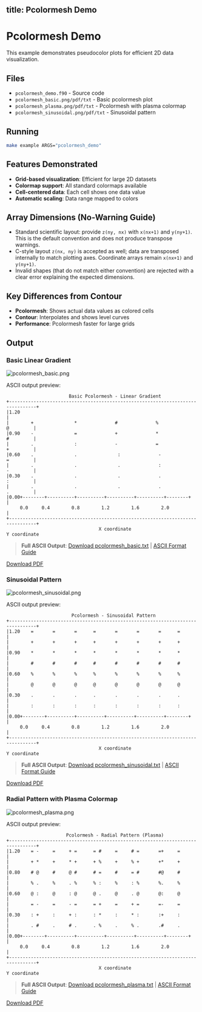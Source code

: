 title: Pcolormesh Demo
---

# Pcolormesh Demo

This example demonstrates pseudocolor plots for efficient 2D data visualization.

## Files

- `pcolormesh_demo.f90` - Source code
- `pcolormesh_basic.png/pdf/txt` - Basic pcolormesh plot
- `pcolormesh_plasma.png/pdf/txt` - Pcolormesh with plasma colormap
- `pcolormesh_sinusoidal.png/pdf/txt` - Sinusoidal pattern

## Running

```bash
make example ARGS="pcolormesh_demo"
```

## Features Demonstrated

- **Grid-based visualization**: Efficient for large 2D datasets
- **Colormap support**: All standard colormaps available
- **Cell-centered data**: Each cell shows one data value
- **Automatic scaling**: Data range mapped to colors

## Array Dimensions (No-Warning Guide)

- Standard scientific layout: provide `z(ny, nx)` with `x(nx+1)` and `y(ny+1)`.
  This is the default convention and does not produce transpose warnings.
- C-style layout `z(nx, ny)` is accepted as well; data are transposed internally
  to match plotting axes. Coordinate arrays remain `x(nx+1)` and `y(ny+1)`.
- Invalid shapes (that do not match either convention) are rejected with a clear
  error explaining the expected dimensions.

## Key Differences from Contour

- **Pcolormesh**: Shows actual data values as colored cells
- **Contour**: Interpolates and shows level curves
- **Performance**: Pcolormesh faster for large grids

## Output

### Basic Linear Gradient

![pcolormesh_basic.png](../../media/examples/pcolormesh_demo/pcolormesh_basic.png)

ASCII output preview:
```
                       Basic Pcolormesh - Linear Gradient
+--------------------------------------------------------------------------------+
|1.20                                                                            |
|        +               *              #              %               @         |
|0.90    -               =              +              *               #         |
|        .               :              -              =               +         |
|0.60    .               .               :              -               =         |
|        .               .               .              :               -         |
|0.30    .               .               .              .               :         |
|        .               .               .              .               .         |
|0.00+--------+----------+----------+----------+----------+--------+            |
     0.0     0.4        0.8        1.2        1.6        2.0                   |
+--------------------------------------------------------------------------------+
                                  X coordinate
Y coordinate
```

> **Full ASCII Output**: [Download pcolormesh_basic.txt](../../media/examples/pcolormesh_demo/pcolormesh_basic.txt) | [ASCII Format Guide](../ascii_output_format.md)

[Download PDF](../../media/examples/pcolormesh_demo/pcolormesh_basic.pdf)

### Sinusoidal Pattern

![pcolormesh_sinusoidal.png](../../media/examples/pcolormesh_demo/pcolormesh_sinusoidal.png)

ASCII output preview:
```
                        Pcolormesh - Sinusoidal Pattern
+--------------------------------------------------------------------------------+
|1.20    =       =       =      =       =       =       =      =                |
|        +       +       +      +       +       +       +      +                |
|0.90    *       *       *      *       *       *       *      *                |
|        #       #       #      #       #       #       #      #                |
|0.60    %       %       %      %       %       %       %      %                |
|        @       @       @      @       @       @       @      @                |
|0.30    .       .       .      .       .       .       .      .                |
|        :       :       :      :       :       :       :      :                |
|0.00+--------+----------+----------+----------+----------+--------+            |
     0.0     0.4        0.8        1.2        1.6        2.0                   |
+--------------------------------------------------------------------------------+
                                  X coordinate
Y coordinate
```

> **Full ASCII Output**: [Download pcolormesh_sinusoidal.txt](../../media/examples/pcolormesh_demo/pcolormesh_sinusoidal.txt) | [ASCII Format Guide](../ascii_output_format.md)

[Download PDF](../../media/examples/pcolormesh_demo/pcolormesh_sinusoidal.pdf)

### Radial Pattern with Plasma Colormap

![pcolormesh_plasma.png](../../media/examples/pcolormesh_demo/pcolormesh_plasma.png)

ASCII output preview:
```
                      Pcolormesh - Radial Pattern (Plasma)
+--------------------------------------------------------------------------------+
|1.20    = -     =     + =      = #     =     # =       =+     =                |
|        + *     +     * +      + %     +     % +       +*     +                |
|0.80    # @     #     @ #      # =     #     = #       #@     #                |
|        % .     %     . %      % :     %     : %       %.     %                |
|0.60    @ :     @     : @      @ .     @     . @       @:     @                |
|        = -     =     - =      = +     =     + =       =-     =                |
|0.30    : +     :     + :      : *     :     * :       :+     :                |
|        . #     .     # .      . %     .     % .       .#     .                |
|0.00+--------+----------+----------+----------+----------+--------+            |
     0.0     0.4        0.8        1.2        1.6        2.0                   |
+--------------------------------------------------------------------------------+
                                  X coordinate
Y coordinate
```

> **Full ASCII Output**: [Download pcolormesh_plasma.txt](../../media/examples/pcolormesh_demo/pcolormesh_plasma.txt) | [ASCII Format Guide](../ascii_output_format.md)

[Download PDF](../../media/examples/pcolormesh_demo/pcolormesh_plasma.pdf)
